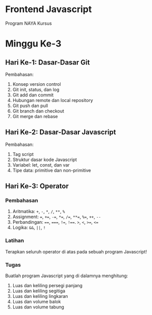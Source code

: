 # Frontend Javascript
Program NAYA Kursus

# Minggu Ke-3

## Hari Ke-1: Dasar-Dasar Git
Pembahasan:
1. Konsep version control
2. Git init, status, dan log
3. Git add dan commit
4. Hubungan remote dan local repository
5. Git push dan pull
6. Git branch dan checkout
7. Git merge dan rebase

## Hari Ke-2: Dasar-Dasar Javascript
Pembahasan:
1. Tag script
2. Struktur dasar kode Javascript
3. Variabel: let, const, dan var
4. Tipe data: primitive dan non-primitive

## Hari Ke-3: Operator
### Pembahasan
1. Aritmatika: `+`, `-`, `*`, `/`, `**`, `%`
2. Assignment: `=`, `+=`, `-=`, `*=`, `/=`, `**=`, `%=`, `++`, `--`
3. Perbandingan: `==`, `===`, `!=`, `!==`. `>`, `<`, `>=`, `<=`
4. Logika: `&&`, `||`, `!`

### Latihan
Terapkan seluruh operator di atas pada sebuah program Javascript!

### Tugas
Buatlah program Javascript yang di dalamnya menghitung:
1. Luas dan keliling persegi panjang
2. Luas dan keliling segitiga
3. Luas dan keliling lingkaran
4. Luas dan volume balok
5. Luas dan volume tabung
